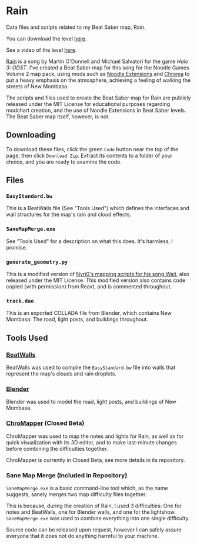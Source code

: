 # Rain
Data files and scripts related to my Beat Saber map, Rain.

You can download the level [here](https://beatsaver.com/beatmap/e7c7).

See a video of the level [here](https://youtu.be/a4h04wDuB64).

[Rain](https://www.youtube.com/watch?v=yWh9l8RSkPk) is a song by Martin O'Donnell and Michael Salvatori for the game *Halo 3: ODST*. I've created a Beat Saber map for this song for the Noodle Games Volume 2 map pack, using mods such as [Noodle Extensions](https://github.com/Aeroluna/NoodleExtensions) and [Chroma](https://github.com/Aeroluna/Chroma/) to put a heavy emphasis on the atmosphere, achieving a feeling of walking the streets of New Mombasa.

The scripts and files used to create the Beat Saber map for Rain are publicly released under the MIT License for educational purposes regarding modchart creation, and the use of Noodle Extensions in Beat Saber levels. The Beat Saber map itself, however, is not.

## Downloading
To download these files, click the green `Code` button near the top of the page, then click `Download Zip`. Extract its contents to a folder of your choice, and you are ready to examine the code.

## Files

### `EasyStandard.bw`
This is a BeatWalls file (See "Tools Used") which defines the interfaces and wall structures for the map's rain and cloud effects.

### `SaneMapMerge.exe`
See "Tools Used" for a description on what this does. It's harmless, I promise.

### `generate_geometry.py`
This is a modified version of [Nyri0's mapping scripts for his song Wait](https://github.com/Nyrio/beat-saber-mapping-scripts), also released under the MIT License. This modified version also contains code copied (with permission) from Reaxt, and is commented throughout.

### `track.dae`
This is an exported COLLADA file from Blender, which contains New Mombasa: The road, light posts, and buildings throughout.

## Tools Used

### [BeatWalls](https://github.com/spookyGh0st/beatwalls)
BeatWalls was used to compile the `EasyStandard.bw` file into walls that represent the map's clouds and rain droplets.

### [Blender](blender.org)
Blender was used to model the road, light posts, and buildings of New Mombasa.

### [ChroMapper](https://github.com/Caeden117/ChroMapper) (Closed Beta)
ChroMapper was used to map the notes and lights for Rain, as well as for quick visualization with its 3D editor, and to make last-minute changes before combining the difficulties together.

ChroMapper is currently in Closed Beta, see more details in its repository.

### Sane Map Merge (Included in Repository)
`SaneMapMerge.exe` is a basic command-line tool which, as the name suggests, sanely merges two map difficulty files together.

This is because, during the creation of Rain, I used 3 difficulties: One for notes and BeatWalls, one for Blender walls, and one for the lightshow. `SaneMapMerge.exe` was used to combine everything into one single difficulty.

Source code can be released upon request, however I can safely assure everyone that it does not do anything harmful to your machine.
